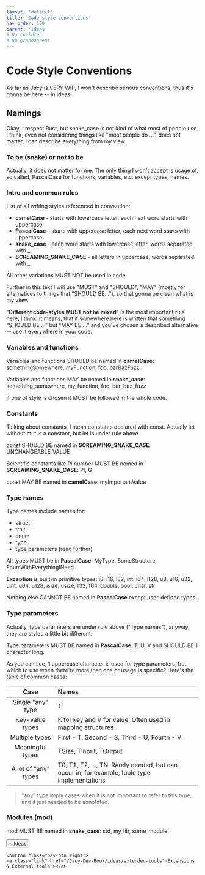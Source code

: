 ```yaml
---
layout: 'default'
title: 'Code style conventions'
nav_order: 100
parent: 'Ideas'
# No children
# No grandparent
---
```


# Code Style Conventions

As far as *Jacy* is VERY WIP, I won't describe serious conventions, thus it's gonna be here -- in ideas.

## Namings

Okay, I respect Rust, but snake_case is not kind of what most of people use I think, even not considering things like
"most people do ...", does not matter, I can describe everything from my view.

### To be (snake) or not to be

Actually, it does not matter for me. The only thing I won't accept is usage of, so called, PascalCase for functions,
variables, etc. except types, names.

### Intro and common rules

List of all writing styles referenced in convention:

- __camelCase__ - starts with lowercase letter, each next word starts with uppercase
- __PascalCase__ - starts with uppercase letter, each next word starts with uppercase
- __snake_case__ - each word starts with lowercase letter, words separated with <span class="inline-code highlight-jc hljs">_</span>
- __SCREAMING_SNAKE_CASE__ - all letters in uppercase, words separated with <span class="inline-code highlight-jc hljs">_</span>

All other variations MUST NOT be used in code.

Further in this text I will use "MUST" and "SHOULD", "MAY" (mostly for alternatives to things that "SHOULD BE..."), so
that gonna be clean what is my view.

"__Different code-styles MUST not be mixed__" is the most important rule here, I think. It means, that if somewhere here
is written that something "SHOULD BE ..." but "MAY BE ..." and you've chosen a described alternative -- use it
everywhere in your code.

### Variables and functions

Variables and functions SHOULD be named in __camelCase__: <span class="inline-code highlight-jc hljs">somethingSomewhere</span>, <span class="inline-code highlight-jc hljs">myFunction</span>, <span class="inline-code highlight-jc hljs">foo</span>, <span class="inline-code highlight-jc hljs">barBazFuzz</span>

Variables and functions MAY be named in __snake_case__: <span class="inline-code highlight-jc hljs">something_somewhere</span>, <span class="inline-code highlight-jc hljs">my_function</span>, <span class="inline-code highlight-jc hljs">foo</span>, <span class="inline-code highlight-jc hljs">bar_baz_fuzz</span>

If one of style is chosen it MUST be followed in the whole code.

### Constants

Talking about constants, I mean constants declared with <span class="inline-code highlight-jc hljs"><span class="hljs-keyword">const</span></span>. Actually <span class="inline-code highlight-jc hljs"><span class="hljs-keyword">let</span></span> without <span class="inline-code highlight-jc hljs"><span class="hljs-keyword">mut</span></span> is a constant, but <span class="inline-code highlight-jc hljs"><span class="hljs-keyword">let</span></span>
is under rule above

<span class="inline-code highlight-jc hljs"><span class="hljs-keyword">const</span></span> SHOULD BE named in __SCREAMING_SNAKE_CASE__: <span class="inline-code highlight-jc hljs">UNCHANGEABLE_VALUE</span>

Scientific constants like PI number MUST BE named in __SCREAMING_SNAKE_CASE__: <span class="inline-code highlight-jc hljs">PI</span>, <span class="inline-code highlight-jc hljs">G</span>

<span class="inline-code highlight-jc hljs"><span class="hljs-keyword">const</span></span> MAY BE named in __camelCase__: <span class="inline-code highlight-jc hljs">myImportantValue</span>

### Type names

Type names include names for:

- <span class="inline-code highlight-jc hljs"><span class="hljs-keyword">struct</span></span>
- <span class="inline-code highlight-jc hljs"><span class="hljs-keyword">trait</span></span>
- <span class="inline-code highlight-jc hljs"><span class="hljs-keyword">enum</span></span>
- <span class="inline-code highlight-jc hljs"><span class="hljs-keyword">type</span></span>
- type parameters (read further)

All types MUST be in __PascalCase__: <span class="inline-code highlight-jc hljs">MyType</span>, <span class="inline-code highlight-jc hljs">SomeStructure</span>, <span class="inline-code highlight-jc hljs">EnumWithEverythingINeed</span>

__Exception__ is built-in primitive types: <span class="inline-code highlight-jc hljs"><span class="hljs-type">i8</span></span>, <span class="inline-code highlight-jc hljs"><span class="hljs-type">i16</span></span>, <span class="inline-code highlight-jc hljs"><span class="hljs-type">i32</span></span>, <span class="inline-code highlight-jc hljs"><span class="hljs-type">int</span></span>, <span class="inline-code highlight-jc hljs"><span class="hljs-type">i64</span></span>, <span class="inline-code highlight-jc hljs"><span class="hljs-type">i128</span></span>, <span class="inline-code highlight-jc hljs"><span class="hljs-type">u8</span></span>, <span class="inline-code highlight-jc hljs"><span class="hljs-type">u16</span></span>, <span class="inline-code highlight-jc hljs"><span class="hljs-type">u32</span></span>, <span class="inline-code highlight-jc hljs"><span class="hljs-type">uint</span></span>, <span class="inline-code highlight-jc hljs"><span class="hljs-type">u64</span></span>,
<span class="inline-code highlight-jc hljs"><span class="hljs-type">u128</span></span>, <span class="inline-code highlight-jc hljs">isize</span>, <span class="inline-code highlight-jc hljs">usize</span>, <span class="inline-code highlight-jc hljs"><span class="hljs-type">f32</span></span>, <span class="inline-code highlight-jc hljs"><span class="hljs-type">f64</span></span>, <span class="inline-code highlight-jc hljs">double</span>, <span class="inline-code highlight-jc hljs"><span class="hljs-type">bool</span></span>, <span class="inline-code highlight-jc hljs"><span class="hljs-type">char</span></span>, <span class="inline-code highlight-jc hljs"><span class="hljs-type">str</span></span>

Nothing else CANNOT BE named in __PascalCase__ except user-defined types!

### Type parameters

Actually, type parameters are under rule above ("Type names"), anyway, they are styled a little bit different.

Type parameters MUST BE named in __PascalCase__: <span class="inline-code highlight-jc hljs">T</span>, <span class="inline-code highlight-jc hljs">U</span>, <span class="inline-code highlight-jc hljs">V</span> and SHOULD BE 1 character long.

As you can see, 1 uppercase character is used for type parameters, but which to use when there're more than one or usage
is specific? Here's the table of common cases:

|   Case   |   Names   |
| :------: | :-------- |
| Single "any" type | <span class="inline-code highlight-jc hljs">T</span> |
| Key-value types | <span class="inline-code highlight-jc hljs">K</span> for key and <span class="inline-code highlight-jc hljs">V</span> for value. Often used in mapping structures |
| Multiple types | First - <span class="inline-code highlight-jc hljs">T</span>, Second - <span class="inline-code highlight-jc hljs">S</span>, Third - <span class="inline-code highlight-jc hljs">U</span>, Fourth - <span class="inline-code highlight-jc hljs">V</span> |
| Meaningful types | <span class="inline-code highlight-jc hljs">TSize</span>, <span class="inline-code highlight-jc hljs">TInput</span>, <span class="inline-code highlight-jc hljs">TOutput</span> |
| A lot of "any" types | <span class="inline-code highlight-jc hljs">T0</span>, <span class="inline-code highlight-jc hljs">T1</span>, <span class="inline-code highlight-jc hljs">T2</span>, ..., <span class="inline-code highlight-jc hljs">TN</span>. Rarely needed, but can occur in, for example, tuple type implementations |

> "any" type imply cases when it is not important to refer to this type, and it just needed to be annotated.

### Modules (<span class="inline-code highlight-jc hljs"><span class="hljs-keyword">mod</span></span>)

<span class="inline-code highlight-jc hljs"><span class="hljs-keyword">mod</span></span> MUST BE named in __snake_case__: <span class="inline-code highlight-jc hljs">std</span>, <span class="inline-code highlight-jc hljs">my_lib</span>, <span class="inline-code highlight-jc hljs">some_module</span>
<div class="nav-btn-block">
    <button class="nav-btn left">
    <a class="link" href="/Jacy-Dev-Book/ideas/index.html">< Ideas</a>
</button>

    <button class="nav-btn right">
    <a class="link" href="/Jacy-Dev-Book/ideas/extended-tools">Extensions & External tools ></a>
</button>

</div>
